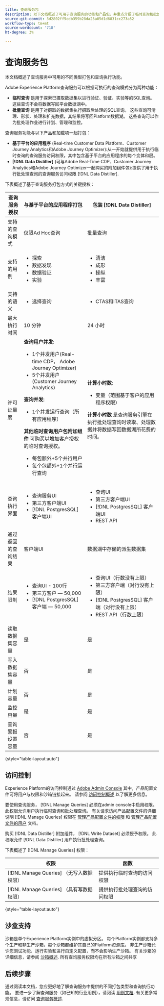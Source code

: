 ```yaml
---
title: 查询服务包
description: 以下文档概述了可用于查询服务的功能和产品包，并重点介绍了临时查询和批处理查询之间的差异。
source-git-commit: 3d2802ff5cdb359b28da23a05d1d6831cc273a52
workflow-type: tm+mt
source-wordcount: '718'
ht-degree: 3%

---
```


# 查询服务包

本文档概述了查询服务中可用的不同类型打包和查询执行功能。

Adobe Experience Platform查询服务可以根据可执行的查询模式分为两种功能：

- **临时查询** 是用于探索已摄取数据集以进行验证、验证、实验等的SQL查询。 这些查询不会将数据写回平台数据湖中。
- **批量查询** 是用于对摄取的数据集执行摄取后处理的SQL查询。 这些查询可清理、形状、处理和扩充数据，其结果将写回Platform数据湖。 这些查询可以作为批处理作业进行计划、管理和监控。

查询服务功能与以下产品和加载项一起打包：

- **基于平台的应用程序** (Real-time Customer Data Platform、Customer Journey Analytics和Adobe Journey Optimizer):从一开始就提供用于执行临时查询的查询服务访问权限，其中包含基于平台的应用程序的每个变体和层。
- **[!DNL Data Distiller]** (可与Adobe Real-Time CDP、Customer Journey Analytics和Adobe Journey Optimizer一起购买的附加组件包):提供了用于执行批处理查询的查询服务访问权限 [!DNL Data Distiller].

下表概述了基于查询服务打包方式的关键授权：

| 查询服务授权 | 与基于平台的应用程序打包 | 包装 [!DNL Data Distiller] |
|---|---|---|
| 支持的查询模式 | 仅限Ad Hoc查询 | 批量查询 |
| 支持的用例 | <ul><li>探&#x200B;索</li><li>数据发&#x200B;现</li><li>数据验证</li><li>实验</li></ul> | <ul><li>清洁</li><li>成形</li><li>操纵</li><li>丰富</li></ul> |
| 支持的语义 | <ul><li>选择查询</li></ul> | <ul><li>CTAS和ITAS查询</li></ul> |
| 最大执行时间 | 10 分钟 | 24 小时 |
| 许可证量度 | **查询用户并发**: <ul><li>1个并发用户(Real-time CDP， Adobe Journey Optimizer)&#x200B;</li><li>5个并发用户(Customer Journey Analytics&#x200B;)</li></ul> **查询并发**: <ul><li>1个并发运行查询（所有应用程序）&#x200B;</li></ul> **其他临时查询用户包附加组件** 可购买以增加客户授权的临时查询授权。 <ul><li>每包额外+5个并行用户</li><li>每个包额外+1个并行运行查询</li></ul> | **计算小时数**: <ul><li>变量（范围基于客户的应用程序权限）</li></ul> **计算小时数** 是查询服务引擎在执行批处理查询时读取、处理数据并将数据写回数据湖所花费的时间。 |
| 查询执行界面 | <ul><li>查询服务UI</li><li>第三方客户端UI</li><li>[!DNL PostgresSQL] 客户端UI</li></ul> | <ul><li>查询UI </li><li>第三方客户端UI</li><li>[!DNL PostgresSQL] 客户端UI</li><li>REST API</li></ul> |
| 通过返回的查询结果 | 客户端UI | 数据湖中存储的派生数据集 |
| 结果限制 | <ul><li>查询UI - 100行</li><li>第三方客户 — 50,000</li><li>[!DNL PostgresSQL] 客户端 — 50,000</li></ul> | <ul><li>查询UI（行数没有上限）</li><li>第三方客户端（对行没有上限）</li><li>[!DNL PostgresSQL] 客户端（对行没有上限）</li><li>REST API（行数上限）</li></ul> |
| 读取数据集容量 | 是 | 是 |
| 写入数据集容量 | 否 | 是 |
| 计划容量 | 否 | 是 |
| 监控容量 | 是 | 是 |
| 查询警报设置容量 | 否 | 是 |

{style=&quot;table-layout:auto&quot;}

## 访问控制

Experience Platform的访问控制通过 [Adobe Admin Console](https://adminconsole.adobe.com/) 其中，产品配置文件可将用户与权限和沙箱链接起来。 请参阅 [访问控制概述](../access-control/home.md) 以了解更多信息。

要使用查询服务， [!DNL Manage Queries] 必须在admin console中启用权限。 此权限允许用户执行临时查询和批处理查询。 有关请求访问产品配置文件的详细说明 [!DNL Manage Queries] 权限在 [管理产品配置文件的权限](../access-control/ui/permissions.md) 和 [管理产品配置文件的用户](../access-control/ui/users.md) 文档。

购买 [!DNL Data Distiller] 附加组件， [!DNL Write Dataset] 必须授予权限。 此权限允许 [!DNL Data Distiller] 用户执行批处理查询。

下表概述了 [!DNL Manage Queries] 权限：

| 权限 | 函数 |
|---|---|
| [!DNL Manage Queries] （无写入数据权限） | 提供执行临时查询的访问权限 |
| [!DNL Manage Queries] （具有写数据权限） | 提供执行批处理查询的访问权限 |

{style=&quot;table-layout:auto&quot;}

## 沙盒支持

沙箱是单个Experience Platform实例中的虚拟分区。 每个Platform实例都支持多个生产和非生产沙箱，每个沙箱都维护其自己的Platform资源库。 非生产沙箱允许您测试功能、运行实验和进行自定义配置，而不会影响生产沙箱。 有关沙箱的详细信息，请参阅 [沙箱概述](../sandboxes/home.md). 所有查询服务权限均在所有沙箱之间共享

## 后续步骤

通过阅读本文档，您应更好地了解查询服务中提供的不同打包类型和查询执行功能。 要进一步了解查询服务（如已知的行业用例），请阅读 [用例文档](./use-cases/abandoned-browse.md). 有关更多常规信息，请访问 [查询服务概述](./home.md).
